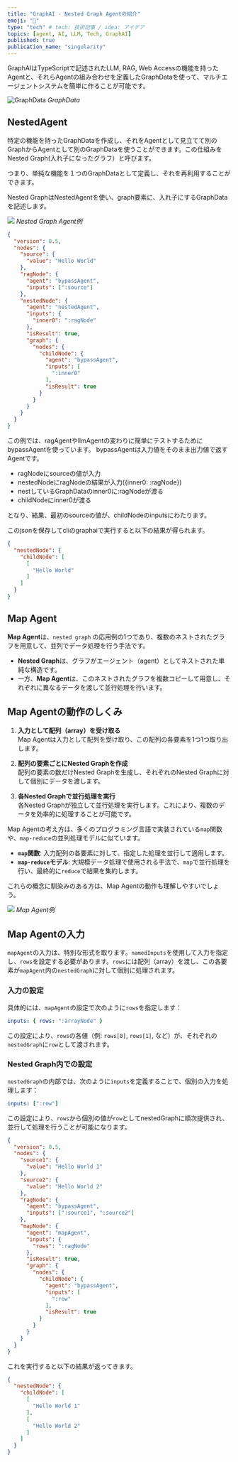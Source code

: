 ```yaml
---
title: "GraphAI - Nested Graph Agentの紹介"
emoji: "🤖"
type: "tech" # tech: 技術記事 / idea: アイデア
topics: [agent, AI, LLM, Tech, GraphAI]
published: true
publication_name: "singularity"
---
```


GraphAIはTypeScriptで記述されたLLM, RAG, Web Accessの機能を持ったAgentと、それらAgentの組み合わせを定義したGraphDataを使って、マルチエージェントシステムを簡単に作ることが可能です。


![GraphData](https://storage.googleapis.com/zenn-user-upload/f8393a413ef9-20240908.png)
*GraphData*


## NestedAgent

特定の機能を持ったGraphDataを作成し、それをAgentとして見立てて別のGraphからAgentとして別のGraphDataを使うことができます。この仕組みをNested Graph(入れ子になったグラフ）と呼びます。

つまり、単純な機能を１つのGraphDataとして定義し、それを再利用することができます。

Nested GraphはNestedAgentを使い、graph要素に、入れ子にするGraphDataを記述します。

![](https://storage.googleapis.com/zenn-user-upload/92a1c34ac561-20240908.png)
*Nested Graph Agent例*

```json
{
  "version": 0.5,
  "nodes": {
    "source": {
      "value": "Hello World"
    },
    "ragNode": {
      "agent": "bypassAgent",
      "inputs": [":source"]
    },
    "nestedNode": {
      "agent": "nestedAgent",
      "inputs": {
        "inner0": ":ragNode"
      },
      "isResult": true,
      "graph": {
        "nodes": {
          "childNode": {
            "agent": "bypassAgent",
            "inputs": [
              ":inner0"
            ],
            "isResult": true
          }
        }
      }
    }
  }
}
```

この例では、ragAgentやllmAgentの変わりに簡単にテストするためにbypassAgentを使っています。
bypassAgentは入力値をそのまま出力値で返すAgentです。

- ragNodeにsourceの値が入力
- nestedNodeにragNodeの結果が入力({inner0: :ragNode})
- nestしているGraphDataのinner0に:ragNodeが渡る
- childNodeにinner0が渡る

となり、結果、最初のsourceの値が、childNodeのinputsにわたります。

このjsonを保存してcliのgraphaiで実行すると以下の結果が得られます。

```json
{
  "nestedNode": {
    "childNode": [
      [
        "Hello World"
      ]
    ]
  }
}
```


## Map Agent

**Map Agent**は、`nested graph` の応用例の1つであり、複数のネストされたグラフを用意して、並列でデータ処理を行う手法です。

- **Nested Graph**は、グラフがエージェント（agent）としてネストされた単純な構造です。
- 一方、**Map Agent**は、このネストされたグラフを複数コピーして用意し、それぞれに異なるデータを渡して並行処理を行います。

## Map Agentの動作のしくみ

1. **入力として配列（array）を受け取る**  
   Map Agentは入力として配列を受け取り、この配列の各要素を1つ1つ取り出します。

2. **配列の要素ごとにNested Graphを作成**  
   配列の要素の数だけNested Graphを生成し、それぞれのNested Graphに対して個別にデータを渡します。

3. **各Nested Graphで並行処理を実行**  
   各Nested Graphが独立して並行処理を実行します。これにより、複数のデータを効率的に処理することが可能です。

Map Agentの考え方は、多くのプログラミング言語で実装されている`map`関数や、`map-reduce`の並列処理モデルに似ています。

- **`map`関数**: 入力配列の各要素に対して、指定した処理を並行して適用します。
- **`map-reduce`モデル**: 大規模データ処理で使用される手法で、`map`で並行処理を行い、最終的に`reduce`で結果を集約します。

これらの概念に馴染みのある方は、Map Agentの動作も理解しやすいでしょう。


![](https://storage.googleapis.com/zenn-user-upload/e9aa4a5b667f-20240908.png)
*Map Agent例*


## Map Agentの入力

`mapAgent`の入力は、特別な形式を取ります。`namedInputs`を使用して入力を指定し、`rows`を設定する必要があります。`rows`には配列（array）を渡し、この各要素が`mapAgent`内の`nestedGraph`に対して個別に処理されます。

### 入力の設定

具体的には、`mapAgent`の設定で次のように`rows`を指定します：

```yaml
inputs: { rows: ":arrayNode" }
```
この設定により、`rows`の各値（例: `rows[0]`, `rows[1]`, など）が、それぞれの`nestedGraph`に`row`として渡されます。

### Nested Graph内での設定

`nestedGraph`の内部では、次のように`inputs`を定義することで、個別の入力を処理します：

```yaml
inputs: [":row"]
```
この設定により、`rows`から個別の値が`row`としてnestedGraphに順次提供され、並行して処理を行うことが可能になります。


```json
{
  "version": 0.5,
  "nodes": {
    "source1": {
      "value": "Hello World 1"
    },
    "source2": {
      "value": "Hello World 2"
    },
    "ragNode": {
      "agent": "bypassAgent",
      "inputs": [":source1", ":source2"]
    },
    "mapNode": {
      "agent": "mapAgent",
      "inputs": {
        "rows": ":ragNode"
      },
      "isResult": true,
      "graph": {
        "nodes": {
          "childNode": {
            "agent": "bypassAgent",
            "inputs": [
              ":row"
            ],
            "isResult": true
          }
        }
      }
    }
  }
}
```
これを実行すると以下の結果が返ってきます。

```json
{
  "nestedNode": {
    "childNode": [
      [
        "Hello World 1"
      ],
      [
        "Hello World 2"
      ]
    ]
  }
}
```